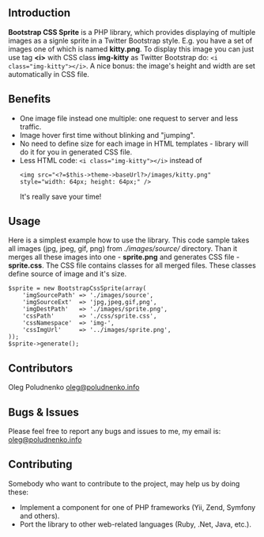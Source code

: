 ## Introduction
<b>Bootstrap CSS Sprite</b> is a PHP library, which provides displaying of multiple images as a signle sprite in a Twitter Bootstrap style. 
E.g. you have a set of images one of which is named <b>kitty.png</b>. 
To display this image you can just use tag <b>&lt;i&gt;</b> with CSS class <b>img-kitty</b> as Twitter Bootstrap do: <code>&lt;i class="img-kitty"&gt;&lt;/i&gt;</code>.
A nice bonus: the image's height and width are set automatically in CSS file.

## Benefits
<ul>
    <li>One image file instead one multiple: one request to server and less traffic.</li>
    <li>Image hover first time without blinking and "jumping".</li>
    <li>No need to define size for each image in HTML templates - library will do it for you in generated CSS file.</li>
    <li>Less HTML code: <code>&lt;i class="img-kitty"&gt;&lt;/i&gt;</code> instead of <pre><code>&lt;img src="&lt;?=$this->theme->baseUrl?&gt;/images/kitty.png" style="width: 64px; height: 64px;" /&gt;</code></pre>
    It's really save your time!</li>
</ul>

## Usage
Here is a simplest example how to use the library.
This code sample takes all images (jpg, jpeg, gif, png) from <i>./images/source/</i> directory.
Than it merges all these images into one - <b>sprite.png</b> and generates CSS file - <b>sprite.css</b>.
The CSS file contains classes for all merged files. These classes define source of image and it's size.
<pre><code>$sprite = new BootstrapCssSprite(array(
    'imgSourcePath' => './images/source',
    'imgSourceExt'  => 'jpg,jpeg,gif,png',
    'imgDestPath'   => './images/sprite.png',
    'cssPath'       => './css/sprite.css',
    'cssNamespace'  => 'img-',
    'cssImgUrl'     => '../images/sprite.png',
));
$sprite->generate();
</code></pre>

## Contributors
Oleg Poludnenko <oleg@poludnenko.info>

## Bugs & Issues
Please feel free to report any bugs and issues to me, my email is: <oleg@poludnenko.info>

## Contributing
Somebody who want to contribute to the project, may help us by doing these:
<ul>
    <li>Implement a component for one of PHP frameworks (Yii, Zend, Symfony and others).</li>
    <li>Port the library to other web-related languages (Ruby, .Net, Java, etc.).</li>
</ul>
